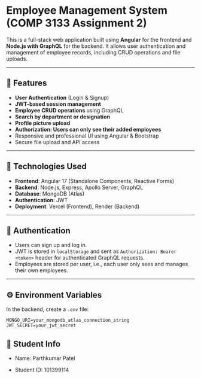 # Employee Management System (COMP 3133 Assignment 2)

This is a full-stack web application built using **Angular** for the frontend and **Node.js with GraphQL** for the backend. It allows user authentication and management of employee records, including CRUD operations and file uploads.

---

## 🚀 Features

- **User Authentication** (Login & Signup)
- **JWT-based session management**
- **Employee CRUD operations** using GraphQL
- **Search by department or designation**
- **Profile picture upload**
- **Authorization: Users can only see their added employees**
- Responsive and professional UI using Angular & Bootstrap
- Secure file upload and API access

---

## 🧪 Technologies Used

- **Frontend**: Angular 17 (Standalone Components, Reactive Forms)
- **Backend**: Node.js, Express, Apollo Server, GraphQL
- **Database**: MongoDB (Atlas)
- **Authentication**: JWT
- **Deployment**: Vercel (Frontend), Render (Backend)

---

## 🔐 Authentication

- Users can sign up and log in.
- JWT is stored in `localStorage` and sent as `Authorization: Bearer <token>` header for authenticated GraphQL requests.
- Employees are stored per user, i.e., each user only sees and manages their own employees.

---

## ⚙️ Environment Variables

In the backend, create a `.env` file:

```env
MONGO_URI=your_mongodb_atlas_connection_string
JWT_SECRET=your_jwt_secret
```

## 📌 Student Info
- Name: Parthkumar Patel

- Student ID: 101399114